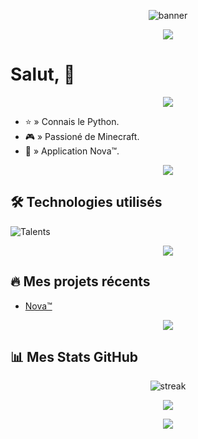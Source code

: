 <!-- Banner ou grande image en haut -->
<p align="center">
  <img src="https://capsule-render.vercel.app/api?type=waving&color=4A90E2&height=200&section=header&text=CroixMiroir16&fontSize=50&fontColor=ffffff" alt="banner" />
</p>

<p align="center">
  <img src="https://user-images.githubusercontent.com/73097560/115834477-dbab4500-a447-11eb-908a-139a6edaec5c.gif"/>
</p>

# Salut, 👋

<p align="center">
  <img src="https://user-images.githubusercontent.com/73097560/115834477-dbab4500-a447-11eb-908a-139a6edaec5c.gif"/>
</p>

- ⭐ » Connais le Python.
- 🎮 » Passioné de Minecraft.
- 🚀 » Application Nova™.

<p align="center">
  <img src="https://user-images.githubusercontent.com/73097560/115834477-dbab4500-a447-11eb-908a-139a6edaec5c.gif"/>
</p>

## 🛠️ Technologies utilisés

![Talents](https://skillicons.dev/icons?i=php,discord,js,python,html,node.js&theme=dark)

<p align="center">
  <img src="https://user-images.githubusercontent.com/73097560/115834477-dbab4500-a447-11eb-908a-139a6edaec5c.gif"/>
</p>

## 🔥 Mes projets récents
- [Nova™](1219689750395617280)

<p align="center">
  <img src="https://user-images.githubusercontent.com/73097560/115834477-dbab4500-a447-11eb-908a-139a6edaec5c.gif"/>
</p>

## 📊 Mes Stats GitHub

<p align="center">
  <img src="https://github-readme-streak-stats.herokuapp.com/?user=CroixMiroir16&theme=tokyonight" alt="streak" />
</p>

<p align="center">
  <img src="https://user-images.githubusercontent.com/73097560/115834477-dbab4500-a447-11eb-908a-139a6edaec5c.gif"/>
</p>

<p align="center">
  <img src="https://capsule-render.vercel.app/api?type=waving&color=4A90E2&height=150&section=footer"/>
</p>
